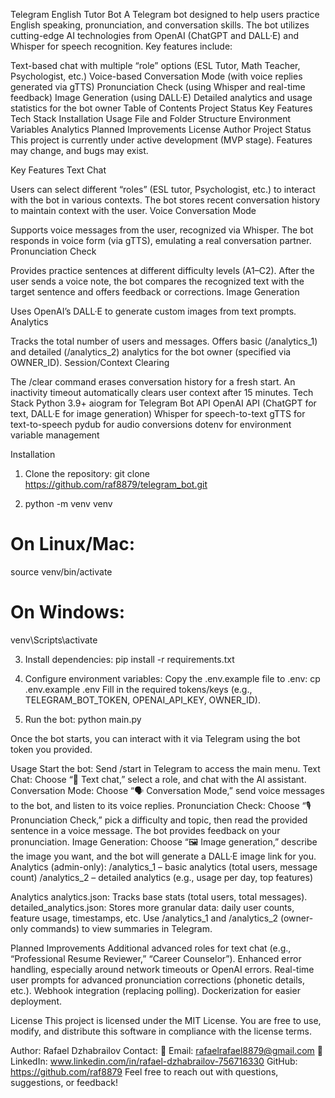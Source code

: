Telegram English Tutor Bot
A Telegram bot designed to help users practice English speaking, pronunciation, and conversation skills. The bot utilizes cutting-edge AI technologies from OpenAI (ChatGPT and DALL·E) and Whisper for speech recognition. Key features include:

Text-based chat with multiple “role” options (ESL Tutor, Math Teacher, Psychologist, etc.)
Voice-based Conversation Mode (with voice replies generated via gTTS)
Pronunciation Check (using Whisper and real-time feedback)
Image Generation (using DALL·E)
Detailed analytics and usage statistics for the bot owner
Table of Contents
Project Status
Key Features
Tech Stack
Installation
Usage
File and Folder Structure
Environment Variables
Analytics
Planned Improvements
License
Author
Project Status
This project is currently under active development (MVP stage). Features may change, and bugs may exist.

Key Features
Text Chat

Users can select different “roles” (ESL tutor, Psychologist, etc.) to interact with the bot in various contexts.
The bot stores recent conversation history to maintain context with the user.
Voice Conversation Mode

Supports voice messages from the user, recognized via Whisper.
The bot responds in voice form (via gTTS), emulating a real conversation partner.
Pronunciation Check

Provides practice sentences at different difficulty levels (A1–C2).
After the user sends a voice note, the bot compares the recognized text with the target sentence and offers feedback or corrections.
Image Generation

Uses OpenAI’s DALL·E to generate custom images from text prompts.
Analytics

Tracks the total number of users and messages.
Offers basic (/analytics_1) and detailed (/analytics_2) analytics for the bot owner (specified via OWNER_ID).
Session/Context Clearing

The /clear command erases conversation history for a fresh start.
An inactivity timeout automatically clears user context after 15 minutes.
Tech Stack
Python 3.9+
aiogram for Telegram Bot API
OpenAI API (ChatGPT for text, DALL·E for image generation)
Whisper for speech-to-text
gTTS for text-to-speech
pydub for audio conversions
dotenv for environment variable management


Installation
1. Clone the repository:
git clone https://github.com/raf8879/telegram_bot.git

2. python -m venv venv
# On Linux/Mac:
source venv/bin/activate
# On Windows:
venv\Scripts\activate


3. Install dependencies:
pip install -r requirements.txt

4. Configure environment variables:
Copy the .env.example file to .env:
cp .env.example .env
Fill in the required tokens/keys (e.g., TELEGRAM_BOT_TOKEN, OPENAI_API_KEY, OWNER_ID).


5. Run the bot:
python main.py

Once the bot starts, you can interact with it via Telegram using the bot token you provided.



Usage
Start the bot: Send /start in Telegram to access the main menu.
Text Chat: Choose “📝 Text chat,” select a role, and chat with the AI assistant.
Conversation Mode: Choose “🗣 Conversation Mode,” send voice messages to the bot, and listen to its voice replies.
Pronunciation Check: Choose “🎙 Pronunciation Check,” pick a difficulty and topic, then read the provided sentence in a voice message. The bot provides feedback on your pronunciation.
Image Generation: Choose “🖼 Image generation,” describe the image you want, and the bot will generate a DALL·E image link for you.
Analytics (admin-only):
/analytics_1 – basic analytics (total users, message count)
/analytics_2 – detailed analytics (e.g., usage per day, top features)



Analytics
analytics.json: Tracks base stats (total users, total messages).
detailed_analytics.json: Stores more granular data: daily user counts, feature usage, timestamps, etc.
Use /analytics_1 and /analytics_2 (owner-only commands) to view summaries in Telegram.

Planned Improvements
Additional advanced roles for text chat (e.g., “Professional Resume Reviewer,” “Career Counselor”).
Enhanced error handling, especially around network timeouts or OpenAI errors.
Real-time user prompts for advanced pronunciation corrections (phonetic details, etc.).
Webhook integration (replacing polling).
Dockerization for easier deployment.


License
This project is licensed under the MIT License. You are free to use, modify, and distribute this software in compliance with the license terms.

Author:
Rafael Dzhabrailov
Contact: 📩 Email: rafaelrafael8879@gmail.com 🔗 LinkedIn: www.linkedin.com/in/rafael-dzhabrailov-756716330
GitHub: https://github.com/raf8879
Feel free to reach out with questions, suggestions, or feedback!
